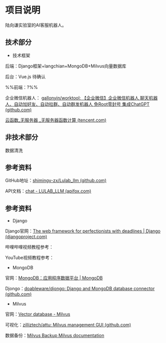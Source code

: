 # 项目说明

陆向谦实验室的AI客服机器人。

## 技术部分

- 技术框架

后端：Django框架+langchian+MongoDB+Milvus向量数据库

后台：Vue.js  待确认

%%前端：?%%

企业微信机器人：
[gallonyin/worktool: 【企业微信】企业微信机器人 聊天机器人、自动加好友、自动拉群、自动群发机器人 免Root零封号 集成ChatGPT (github.com)](https://github.com/gallonyin/worktool)

[云函数_无服务器 _无服务器函数计算 (tencent.com)](https://cloud.tencent.com/product/scf)

## 非技术部分

数据清洗



## 参考资料

GitHub地址：[shimingy-zx/Lulab_llm (github.com)](https://github.com/shimingy-zx/Lulab_llm)

API文档：[chat - LULAB_LLM (apifox.com)](https://apifox.com/apidoc/shared-335af27c-da34-4948-80e9-9da3acbacce4)

## 参考资料

- Django
 
Django官网：[The web framework for perfectionists with deadlines | Django (djangoproject.com)](https://www.djangoproject.com/)

哔哩哔哩视频教程参考：

YouTube视频教程参考：

- MongoDB

官网：[MongoDB：应用程序数据平台 | MongoDB](https://www.mongodb.com/zh-cn)

Djongo：[doableware/djongo: Django and MongoDB database connector (github.com)](https://github.com/doableware/djongo)


- Milvus

官网：[Vector database - Milvus](https://milvus.io/)

可视化：[zilliztech/attu: Milvus management GUI (github.com)](https://github.com/zilliztech/attu)

数据备份：[Milvus Backup Milvus documentation](https://milvus.io/docs/milvus_backup_overview.md)


